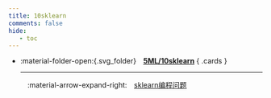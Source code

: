 ```yaml
---
title: 10sklearn
comments: false
hide:
   - toc
---
```


<div class="grid cards index-info" markdown>

-   :material-folder-open:{.svg_folder}&emsp;__[5ML/10sklearn](./index.md)__
{ .cards }

	---

	&emsp;:material-arrow-expand-right:&emsp;[sklearn编程问题](./A.md)

</div>